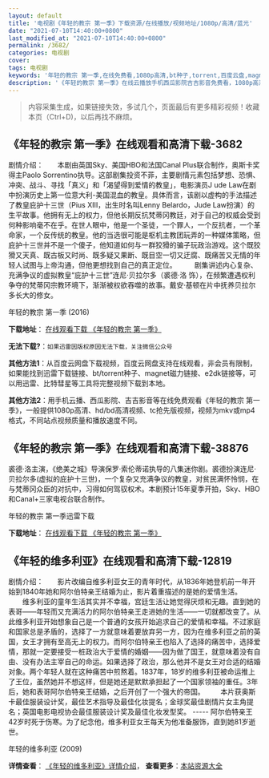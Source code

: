 ```yaml
---
layout: default
title: '电视剧《年轻的教宗 第一季》下载资源/在线播放/视频地址/1080p/高清/蓝光'
date: "2021-07-10T14:40:00+0800"
last_modified_at: "2021-07-10T14:40:00+0800"
permalink: /3682/
categories: 电视剧
cover:
tags: 电视剧
keywords: '年轻的教宗 第一季,在线免费看,1080p高清,bt种子,torrent,百度云盘,magnet,磁力链,迅雷下载资源'
description: '《年轻的教宗 第一季》在线云播放手机西瓜影院吉吉影音免费看，1080p高清bd/hd未删减完整版和tc抢先枪版，mkv/mp4格式，附带bt/torrent种子、magnet/磁力链、百度云盘、网盘资源迅雷下载链接'
---
```


>内容采集生成，如果链接失效，多试几个，页面最后有更多精彩视频！收藏本页（Ctrl+D)，以后再找不麻烦。


## 《年轻的教宗 第一季》在线观看和高清下载-3682

剧情介绍：　　本剧由英国Sky、美国HBO和法国Canal Plus联合制作，奥斯卡奖得主Paolo Sorrentino执导。这部剧集投资不菲，主要剧情元素包括梦想、恐惧、冲突、战斗、寻找「真义」和「渴望得到爱情的教皇」，电影演员J ude Law在剧中扮演历史上第一位意大利-美国混血的教皇。具体而言，该剧以虚构的手法描述了教皇庇护十三世（Pius XIII，出生时名叫Lenny Belardo，Jude Law扮演）的生平故事。他拥有无上的权力，但他长期反抗梵蒂冈教廷，对于自己的权威会受到何种影响毫不在乎。在世人眼中，他是一个圣徒，一个罪人，一个反抗者，一个革命家，一个反传统的教皇。他的当选很可能是枢机主教团玩弄的一种媒体策略，但庇护十三世并不是一个傻子，他知道如何与一群狡猾的骗子玩政治游戏。这个既狡猾又天真、既古板又时尚、既多疑又果断、既目空一切又迂腐、既痛苦又无情的年轻人试图与上帝沟通，但他更想找到自己的真正定位。  　　剧集讲述内心复杂、充满争议的虚拟教皇“庇护十三世”连尼·贝拉尔多（裘德·洛 饰），在频繁遭遇权利争夺的梵蒂冈宗教环境下，渐渐被权欲吞噬的故事。戴安·基顿在片中抚养贝拉尔多长大的修女。


年轻的教宗 第一季 (2016)

**下载地址**： [在线观看下载 《年轻的教宗 第一季》](https://www.btbtdy.me/btdy/dy8059.html) 


**无法下载?**：`如果迅雷因版权原因无法下载，关注微信公众号 `

**其他方法1**：从百度云网盘下载视频，百度云网盘支持在线观看，非会员有限制，如果能找到迅雷下载链接、bt/torrent种子、magnet磁力链接、e2dk链接等，可以用迅雷、比特彗星等工具将完整视频下载到本地。

**其他方法2**：用手机云播、西瓜影院、吉吉影音等在线免费观看《年轻的教宗 第一季》，一般提供1080p高清、hd/bd高清视频、tc抢先版视频，视频为mkv或mp4格式，不同站点视频质量和播放速度不同。


## 《年轻的教宗 第一季》在线观看和高清下载-38876

裘德·洛主演，《绝美之城》导演保罗·索伦蒂诺执导的八集迷你剧。裘德扮演连尼·贝拉尔多(虚拟的庇护十三世)，一个复杂又充满争议的教皇，对贫民满怀怜悯，在与梵蒂冈众臣的对抗中，习得如何驾驭权术。本剧预计15年夏季开拍，Sky、HBO和Canal+三家电视台联合制作。


年轻的教宗 第一季迅雷下载

**下载地址**： [在线观看下载 《年轻的教宗 第一季》](https://www.993dy.com//vod-detail-id-10410.html) 


## 《年轻的维多利亚》在线观看和高清下载-12819

剧情介绍：　　影片改编自维多利亚女王的青年时代，从1836年她登机前一年开始到1840年她和阿尔伯特亲王结婚为止，影片着重描述的是她的爱情生活。 　　维多利亚的童年生活其实并不幸福，宫廷生活让她觉得厌烦和无趣。直到她的表哥——年轻而又充满活力的阿尔伯特亲王走进她的生活——一切就都改变了。从此维多利亚开始想象自己是一个普通的女孩开始追求自己的爱情和幸福。不过家庭和国家总是矛盾的，选择了一方就意味着要放弃另一方，因为在维多利亚之前的英国，女王才拥有至高无上的权力。而阿尔伯特亲王也陷入了选择的痛苦中，选择爱情，那就一定要接受一桩政治大于爱情的婚姻——因为做了国王，就意味着没有自由、没有办法主宰自己的命运。如果选择了政治，那么他并不是女王对合适的结婚对象。两个年轻人就在这种痛苦中煎熬着。1837年，18岁的维多利亚被命运推上了王位，虽然她并不想这样，但是她还是默默承担起了一个国家领袖的重任。3年后，她和表哥阿尔伯特亲王结婚，之后开创了一个强大的帝国。 　　本片获奥斯卡最佳服装设计奖，最佳艺术指导及最佳化妆提名；金球奖最佳剧情片女主角提名；英国电影电视协会最佳服装设计奖及最佳化妆发型奖。  ----- 阿尔伯特亲王42岁时死于伤寒。为了纪念他，维多利亚女王每天为他准备服饰，直到她81岁逝世。


年轻的维多利亚 (2009)

**详情查看**： [《年轻的维多利亚》详情介绍](/movie/12819/)， **查看更多**：[本站资源大全](/movie/t/all/)

